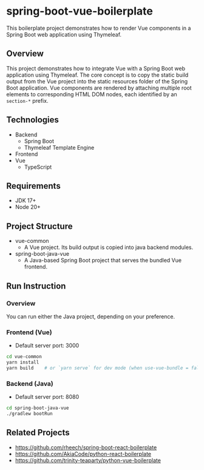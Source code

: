 # spring-boot-vue-boilerplate
This boilerplate project demonstrates how to render Vue components in a Spring Boot web application using Thymeleaf.

## Overview
This project demonstrates how to integrate Vue with a Spring Boot web application using Thymeleaf. The core concept is to copy the static build output from the Vue project into the static resources folder of the Spring Boot application. Vue components are rendered by attaching multiple root elements to corresponding HTML DOM nodes, each identified by an `section-*` prefix.

## Technologies
* Backend
  * Spring Boot
  * Thymeleaf Template Engine
* Frontend
* Vue
  * TypeScript

## Requirements
* JDK 17+
* Node 20+

## Project Structure
* vue-common
  * A Vue project. Its build output is copied into java backend modules.
* spring-boot-java-vue
  * A Java-based Spring Boot project that serves the bundled Vue frontend.

## Run Instruction
### Overview
You can run either the Java project, depending on your preference.

### Frontend (Vue)
* Default server port: 3000

```bash
cd vue-common
yarn install
yarn build    # or `yarn serve` for dev mode (when use-vue-bundle = false)
```
### Backend (Java)
* Default server port: 8080

```bash
cd spring-boot-java-vue
./gradlew bootRun
```

## Related Projects
* https://github.com/rheech/spring-boot-react-boilerplate
* https://github.com/AkiaCode/python-react-boilerplate
* https://github.com/trinity-teaparty/python-vue-boilerplate

